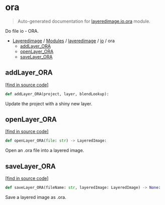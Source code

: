 # ora

> Auto-generated documentation for [layeredimage.io.ora](../../../layeredimage/io/ora.py) module.

Do file io - ORA.

- [Layeredimage](../../README.md#layeredimage-index) / [Modules](../../README.md#layeredimage-modules) / [layeredimage](../index.md#layeredimage) / [io](index.md#io) / ora
    - [addLayer_ORA](#addlayer_ora)
    - [openLayer_ORA](#openlayer_ora)
    - [saveLayer_ORA](#savelayer_ora)

## addLayer_ORA

[[find in source code]](../../../layeredimage/io/ora.py#L128)

```python
def addLayer_ORA(project, layer, blendLookup):
```

Update the project with a shiny new layer.

## openLayer_ORA

[[find in source code]](../../../layeredimage/io/ora.py#L14)

```python
def openLayer_ORA(file: str) -> LayeredImage:
```

Open an .ora file into a layered image.

## saveLayer_ORA

[[find in source code]](../../../layeredimage/io/ora.py#L84)

```python
def saveLayer_ORA(fileName: str, layeredImage: LayeredImage) -> None:
```

Save a layered image as .ora.
